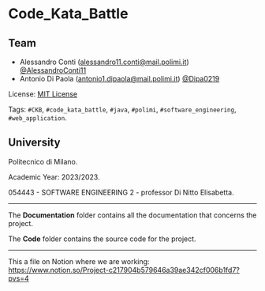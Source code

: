 # Code_Kata_Battle


## Team
 - Alessandro Conti (alessandro11.conti@mail.polimi.it) [@AlessandroConti11](https://github.com/AlessandroConti11)
 - Antonio Di Paola (antonio1.dipaola@mail.polimi.it) [@Dipa0219](https://github.com/Dipa0219)

License: [MIT License](https://github.com/AlessandroConti11/Code_Kata_Battle/blob/main/LICENSE)

Tags: `#CKB`, `#code_kata_battle`, `#java`, `#polimi`, `#software_engineering`, `#web_application`.


## University

Politecnico di Milano.

Academic Year: 2023/2023.

054443 - SOFTWARE ENGINEERING 2 - professor Di Nitto Elisabetta.


---

The __Documentation__ folder contains all the documentation that concerns the project.

The __Code__ folder contains the source code for the project.

---

This a file on Notion where we are working:  
https://www.notion.so/Project-c217904b579646a39ae342cf006b1fd7?pvs=4
